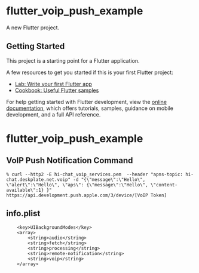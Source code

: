 # flutter_voip_push_example

A new Flutter project.

## Getting Started

This project is a starting point for a Flutter application.

A few resources to get you started if this is your first Flutter project:

- [Lab: Write your first Flutter app](https://docs.flutter.dev/get-started/codelab)
- [Cookbook: Useful Flutter samples](https://docs.flutter.dev/cookbook)

For help getting started with Flutter development, view the
[online documentation](https://docs.flutter.dev/), which offers tutorials,
samples, guidance on mobile development, and a full API reference.
# flutter_voip_push_example


## VoIP Push Notification Command

```
% curl --http2 -E hi-chat_voip_services.pem  --header "apns-topic: hi-chat.deskplate.net.voip" -d "{\"message\":\"Hello\", \"alert\":\"Hello\", \"aps\": {\"message\":\"Hello\", \"content-available\":1} }" https://api.development.push.apple.com/3/device/[VoIP Token]
```

## info.plist

```
	<key>UIBackgroundModes</key>
	<array>
		<string>audio</string>
		<string>fetch</string>
		<string>processing</string>
		<string>remote-notification</string>
		<string>voip</string>
	</array>

```

